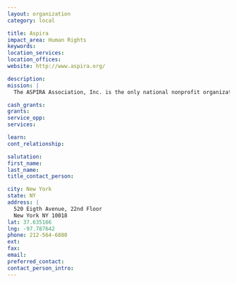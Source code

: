 ```yaml
---
layout: organization
category: local

title: Aspira
impact_area: Human Rights
keywords: 
location_services: 
location_offices: 
website: http://www.aspira.org/‎

description: 
mission: |
  The ASPIRA Association, Inc. is the only national nonprofit organization devoted solely to the education and leadership development of Puerto Rican and other Latino youth. ASPIRA takes its name from the Spanish verb aspirar, "aspire." Since 1961 ASPIRA has pursued its mission of empowering the Latino community through the development of its youth. All of ASPIRA's goals and activities spring from one basic belief: Puerto Ricans and Latinos have the collective potential to move their community forward.

cash_grants: 
grants: 
service_opp: 
services: 

learn: 
cont_relationship: 

salutation: 
first_name: 
last_name: 
title_contact_person: 

city: New York
state: NY
address: |
  520 Eigth Avenue, 22nd Floor     
  New York NY 10018
lat: 37.635166
lng: -97.787642
phone: 212-564-6880
ext: 
fax: 
email: 
preferred_contact: 
contact_person_intro: 
---
```

